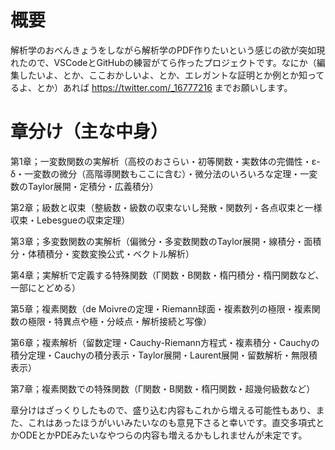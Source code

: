 # 概要
解析学のおべんきょうをしながら解析学のPDF作りたいという感じの欲が突如現れたので、VSCodeとGitHubの練習がてら作ったプロジェクトです。なにか（編集したいよ、とか、ここおかしいよ、とか、エレガントな証明とか例とか知ってるよ、とか）あれば https://twitter.com/_16777216 までお願いします。

# 章分け（主な中身）

第1章；一変数関数の実解析（高校のおさらい・初等関数・実数体の完備性・ε-δ・一変数の微分（高階導関数もここに含む）・微分法のいろいろな定理・一変数のTaylor展開・定積分・広義積分）

第2章；級数と収束（整級数・級数の収束ないし発散・関数列・各点収束と一様収束・Lebesgueの収束定理）

第3章；多変数関数の実解析（偏微分・多変数関数のTaylor展開・線積分・面積分・体積積分・変数変換公式・ベクトル解析）

第4章；実解析で定義する特殊関数（Γ関数・Β関数・楕円積分・楕円関数など、一部にとどめる）

第5章；複素関数（de Moivreの定理・Riemann球面・複素数列の極限・複素関数の極限・特異点や極・分岐点・解析接続と写像）

第6章；複素解析（留数定理・Cauchy-Riemann方程式・複素積分・Cauchyの積分定理・Cauchyの積分表示・Taylor展開・Laurent展開・留数解析・無限積表示）

第7章；複素関数での特殊関数（Γ関数・Β関数・楕円関数・超幾何級数など）

章分けはざっくりしたもので、盛り込む内容もこれから増える可能性もあり、また、これはあったほうがいいみたいなのも意見下さると幸いです。直交多項式とかODEとかPDEみたいなやつらの内容も増えるかもしれませんが未定です。
